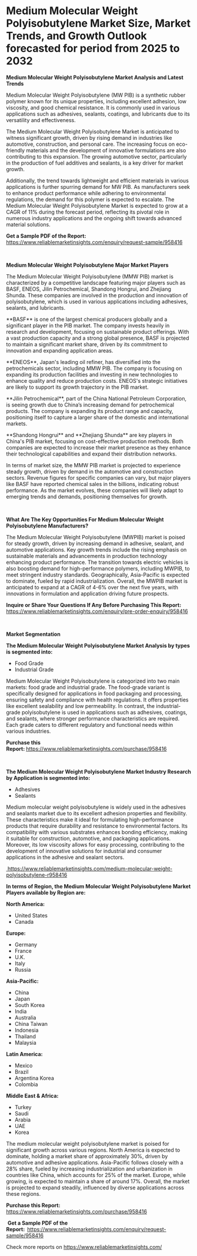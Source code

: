<p><h1>Medium Molecular Weight Polyisobutylene Market Size, Market Trends, and Growth Outlook forecasted for period from 2025 to 2032</h1></p><p><strong>Medium Molecular Weight Polyisobutylene Market Analysis and Latest Trends</strong></p>
<p><p>Medium Molecular Weight Polyisobutylene (MW PIB) is a synthetic rubber polymer known for its unique properties, including excellent adhesion, low viscosity, and good chemical resistance. It is commonly used in various applications such as adhesives, sealants, coatings, and lubricants due to its versatility and effectiveness.</p><p>The Medium Molecular Weight Polyisobutylene Market is anticipated to witness significant growth, driven by rising demand in industries like automotive, construction, and personal care. The increasing focus on eco-friendly materials and the development of innovative formulations are also contributing to this expansion. The growing automotive sector, particularly in the production of fuel additives and sealants, is a key driver for market growth.</p><p>Additionally, the trend towards lightweight and efficient materials in various applications is further spurring demand for MW PIB. As manufacturers seek to enhance product performance while adhering to environmental regulations, the demand for this polymer is expected to escalate. The Medium Molecular Weight Polyisobutylene Market is expected to grow at a CAGR of 11% during the forecast period, reflecting its pivotal role in numerous industry applications and the ongoing shift towards advanced material solutions.</p></p>
<p><strong>Get a Sample PDF of the Report:&nbsp;</strong> <a href="https://www.reliablemarketinsights.com/enquiry/request-sample/958416?utm_campaign=1937&utm_medium=2&utm_source=Github&utm_content=ia&utm_term=21032025&utm_id=medium-molecular-weight-polyisobutylene">https://www.reliablemarketinsights.com/enquiry/request-sample/958416</a></p>
<p>&nbsp;</p>
<p><strong>Medium Molecular Weight Polyisobutylene Major Market Players</strong></p>
<p><p>The Medium Molecular Weight Polyisobutylene (MMW PIB) market is characterized by a competitive landscape featuring major players such as BASF, ENEOS, Jilin Petrochemical, Shandong Hongrui, and Zhejiang Shunda. These companies are involved in the production and innovation of polyisobutylene, which is used in various applications including adhesives, sealants, and lubricants.</p><p>**BASF** is one of the largest chemical producers globally and a significant player in the PIB market. The company invests heavily in research and development, focusing on sustainable product offerings. With a vast production capacity and a strong global presence, BASF is projected to maintain a significant market share, driven by its commitment to innovation and expanding application areas.</p><p>**ENEOS**, Japan's leading oil refiner, has diversified into the petrochemicals sector, including MMW PIB. The company is focusing on expanding its production facilities and investing in new technologies to enhance quality and reduce production costs. ENEOS's strategic initiatives are likely to support its growth trajectory in the PIB market.</p><p>**Jilin Petrochemical**, part of the China National Petroleum Corporation, is seeing growth due to China’s increasing demand for petrochemical products. The company is expanding its product range and capacity, positioning itself to capture a larger share of the domestic and international markets.</p><p>**Shandong Hongrui** and **Zhejiang Shunda** are key players in China's PIB market, focusing on cost-effective production methods. Both companies are expected to increase their market presence as they enhance their technological capabilities and expand their distribution networks.</p><p>In terms of market size, the MMW PIB market is projected to experience steady growth, driven by demand in the automotive and construction sectors. Revenue figures for specific companies can vary, but major players like BASF have reported chemical sales in the billions, indicating robust performance. As the market evolves, these companies will likely adapt to emerging trends and demands, positioning themselves for growth.</p></p>
<p>&nbsp;</p>
<p><strong>What Are The Key Opportunities For Medium Molecular Weight Polyisobutylene Manufacturers?</strong></p>
<p><p>The Medium Molecular Weight Polyisobutylene (MWPIB) market is poised for steady growth, driven by increasing demand in adhesive, sealant, and automotive applications. Key growth trends include the rising emphasis on sustainable materials and advancements in production technology enhancing product performance. The transition towards electric vehicles is also boosting demand for high-performance polymers, including MWPIB, to meet stringent industry standards. Geographically, Asia-Pacific is expected to dominate, fueled by rapid industrialization. Overall, the MWPIB market is anticipated to expand at a CAGR of 4-6% over the next five years, with innovations in formulation and application driving future prospects.</p></p>
<p><strong>Inquire or Share Your Questions If Any Before Purchasing This Report:</strong> <a href="https://www.reliablemarketinsights.com/enquiry/pre-order-enquiry/958416?utm_campaign=1937&utm_medium=2&utm_source=Github&utm_content=ia&utm_term=21032025&utm_id=medium-molecular-weight-polyisobutylene">https://www.reliablemarketinsights.com/enquiry/pre-order-enquiry/958416</a></p>
<p>&nbsp;</p>
<p><strong>Market Segmentation</strong></p>
<p><strong>The Medium Molecular Weight Polyisobutylene Market Analysis by types is segmented into:</strong></p>
<p><ul><li>Food Grade</li><li>Industrial Grade</li></ul></p>
<p><p>Medium Molecular Weight Polyisobutylene is categorized into two main markets: food grade and industrial grade. The food-grade variant is specifically designed for applications in food packaging and processing, ensuring safety and compliance with health regulations. It offers properties like excellent sealability and low permeability. In contrast, the industrial-grade polyisobutylene is used in applications such as adhesives, coatings, and sealants, where stronger performance characteristics are required. Each grade caters to different regulatory and functional needs within various industries.</p></p>
<p><strong>Purchase this Report:&nbsp;</strong><a href="https://www.reliablemarketinsights.com/purchase/958416?utm_campaign=1937&utm_medium=2&utm_source=Github&utm_content=ia&utm_term=21032025&utm_id=medium-molecular-weight-polyisobutylene">https://www.reliablemarketinsights.com/purchase/958416</a></p>
<p>&nbsp;</p>
<p><strong>The Medium Molecular Weight Polyisobutylene Market Industry Research by Application is segmented into:</strong></p>
<p><ul><li>Adhesives</li><li>Sealants</li></ul></p>
<p><p>Medium molecular weight polyisobutylene is widely used in the adhesives and sealants market due to its excellent adhesion properties and flexibility. These characteristics make it ideal for formulating high-performance products that require durability and resistance to environmental factors. Its compatibility with various substrates enhances bonding efficiency, making it suitable for construction, automotive, and packaging applications. Moreover, its low viscosity allows for easy processing, contributing to the development of innovative solutions for industrial and consumer applications in the adhesive and sealant sectors.</p></p>
<p><a href="https://www.reliablemarketinsights.com/medium-molecular-weight-polyisobutylene-r958416?utm_campaign=1937&utm_medium=2&utm_source=Github&utm_content=ia&utm_term=21032025&utm_id=medium-molecular-weight-polyisobutylene">&nbsp;https://www.reliablemarketinsights.com/medium-molecular-weight-polyisobutylene-r958416</a></p>
<p><strong>In terms of Region, the Medium Molecular Weight Polyisobutylene Market Players available by Region are:</strong></p>
<p>
    <p> <strong> North America: </strong>
        <ul>
            <li>United States</li>
            <li>Canada</li>
        </ul>
        </p> 
    <p> <strong> Europe: </strong>
        <ul>
            <li>Germany</li>
            <li>France</li>
            <li>U.K.</li>
            <li>Italy</li>
            <li>Russia</li>
        </ul>
        </p> 
    <p> <strong> Asia-Pacific: </strong>
        <ul>
            <li>China</li>
            <li>Japan</li>
            <li>South Korea</li>
            <li>India</li>
            <li>Australia</li>
            <li>China Taiwan</li>
            <li>Indonesia</li>
            <li>Thailand</li>
            <li>Malaysia</li>
        </ul>
        </p> 
    <p> <strong> Latin America: </strong>
        <ul>
            <li>Mexico</li>
            <li>Brazil</li>
            <li>Argentina Korea</li>
            <li>Colombia</li>
        </ul>
        </p> 
    <p> <strong> Middle East & Africa: </strong>
        <ul>
            <li>Turkey</li>
            <li>Saudi</li>
            <li>Arabia</li>
            <li>UAE</li>
            <li>Korea</li>
        </ul>
    </p>
    </p>
<p><p>The medium molecular weight polyisobutylene market is poised for significant growth across various regions. North America is expected to dominate, holding a market share of approximately 30%, driven by automotive and adhesive applications. Asia-Pacific follows closely with a 28% share, fueled by increasing industrialization and urbanization in countries like China, which accounts for 25% of the market. Europe, while growing, is expected to maintain a share of around 17%. Overall, the market is projected to expand steadily, influenced by diverse applications across these regions.</p></p>
<p><strong>Purchase this Report: </strong><a href="https://www.reliablemarketinsights.com/purchase/958416?utm_campaign=1937&utm_medium=2&utm_source=Github&utm_content=ia&utm_term=21032025&utm_id=medium-molecular-weight-polyisobutylene">https://www.reliablemarketinsights.com/purchase/958416</a></p>
<p>&nbsp;<strong>Get a Sample PDF of the Report:&nbsp;&nbsp;</strong><a href="https://www.reliablemarketinsights.com/enquiry/request-sample/958416?utm_campaign=1937&utm_medium=2&utm_source=Github&utm_content=ia&utm_term=21032025&utm_id=medium-molecular-weight-polyisobutylene">https://www.reliablemarketinsights.com/enquiry/request-sample/958416</a></p>
<p><strong></strong></p>
<p>Check more reports on <a href="https://www.reliablemarketinsights.com/?utm_campaign=1937&utm_medium=2&utm_source=Github&utm_content=ia&utm_term=21032025&utm_id=medium-molecular-weight-polyisobutylene">https://www.reliablemarketinsights.com/</a></p>
